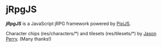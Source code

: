 # jRpgJS

***jRpgJS*** is a JavaScript jRPG framework powered by [PixiJS](https://github.com/pixijs/pixi.js).

Character chips (res/characters/\*) and tilesets (res/tilesets/\*) by [Jason Perry](http://finalbossblues.com/). (Many thanks!)
